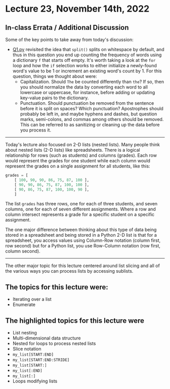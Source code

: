 # Lecture 23, November 14th, 2022

## In-class Errata / Additional Discussion

Some of the key points to take away from today's discussion:

* [Q1.py](Q1.py) revisited the idea that `split()` splits on whitespace by default, and thus in this question you end up counting the frequency of words using a dictionary `f` that starts off empty.  It's worth taking a look at the `for` loop and how the `if` selection works to either initialize a newly-found word's value to be 1 or increment an existing word's count by 1.  For this question, things we thought about were:
	* Capitalization. Should `The` be counted differently than `the`? If so, then you should normalize the data by converting each word to all lowercase or uppercase, for instance, before adding or updating key-value pairs to the dictionary.
	* Punctuation. Should punctuation be removed from the sentence before it is split on spaces? Which punctuation? Apostrophes should probably be left in, and maybe hyphens and dashes, but question marks, semi-colons, and commas among others should be removed. This can be referred to as sanitizing or cleaning up the data before you process it.

---

Today's lecture also focused on 2-D lists (nested lists). Many people think about nested lists (2-D lists) like spreadsheets.  There is a logical relationship for rows (such as students) and columns (grades). Each row would represent the grades for one student while each column would represent the grades on a single assignment for all students, like this:

```python
grades = [ 
	[ 100, 90, 90, 86, 75, 87, 100 ],
	[ 90, 90, 86, 75, 87, 100, 100 ],
	[ 90, 86, 75, 87, 100, 100, 90 ],
    ]
```

The list `grades` has three rows, one for each of three students, and seven columns, one for each of seven different assignments.  Where a row and column intersect represents a grade for a specific student on a specific assignment.

The one major difference between thinking about this type of data being stored in a spreadsheet and being stored in a Python 2-D list is that for a spreadsheet, you access values using Column-Row notation (column first, row second) but for a Python list, you use Row-Column notation (row first, column second).

----

The other major topic for this lecture centered around list slicing and all of the various ways you can process lists by accessing sublists.

## The topics for this lecture were:

* Iterating over a list
* Enumerate

## The highlighted topics for this lecture were

* List nesting
* Multi-dimensional data structure
* Nested for loops to process nested lists
* Slice notation
* `my_list[START:END]`
* `my_list[START:END:STRIDE]`
* `my_list[START:]`
* `my_list[:END]`
* `my_list[:]`
* Loops modifying lists
